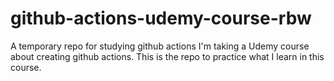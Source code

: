 # github-actions-udemy-course-rbw
A temporary repo for studying github actions
I'm taking a Udemy course about creating github actions.  This is the repo to practice what I learn in this course.
